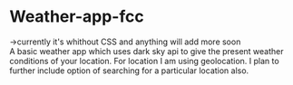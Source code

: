 # Weather-app-fcc
->currently it's whithout CSS and anything will add more soon <br>
A basic weather app which uses dark sky api to give the present weather conditions of your location. For location I am using geolocation. I plan to further include option of searching for a particular location also. 
